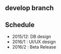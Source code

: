 ## develop branch

## Schedule
* 2015/12: DB design
* 2016/1 : UI/UX design
* 2016/2 : Beta Release
